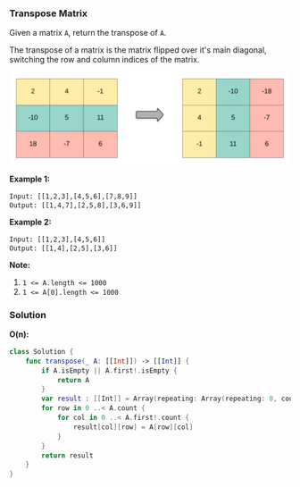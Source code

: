 
### Transpose Matrix

Given a matrix `A`, return the transpose of `A`.

The transpose of a matrix is the matrix flipped over it's main diagonal, switching the row and column indices of the matrix.

![Example](images/question_867.png)

__Example 1:__
```
Input: [[1,2,3],[4,5,6],[7,8,9]]
Output: [[1,4,7],[2,5,8],[3,6,9]]
```
__Example 2:__
```
Input: [[1,2,3],[4,5,6]]
Output: [[1,4],[2,5],[3,6]]
```

__Note:__
1. `1 <= A.length <= 1000`
2. `1 <= A[0].length <= 1000`

### Solution
__O(n):__
```Swift
class Solution {
    func transpose(_ A: [[Int]]) -> [[Int]] {
        if A.isEmpty || A.first!.isEmpty {
            return A
        }
        var result : [[Int]] = Array(repeating: Array(repeating: 0, count: A.count), count: A.first!.count)
        for row in 0 ..< A.count {
            for col in 0 ..< A.first!.count {
                result[col][row] = A[row][col]
            }
        }
        return result
    }
}
```
